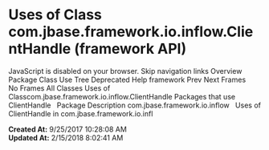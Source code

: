 # Uses of Class com.jbase.framework.io.inflow.ClientHandle (framework   API)

JavaScript is disabled on your browser. Skip navigation links Overview Package Class Use Tree Deprecated Help framework Prev Next Frames No Frames All Classes Uses of Classcom.jbase.framework.io.inflow.ClientHandle Packages that use ClientHandle   Package Description com.jbase.framework.io.inflow   Uses of ClientHandle in com.jbase.framework.io.infl  

**Created At:** 9/25/2017 10:28:08 AM  
**Updated At:** 2/15/2018 8:02:41 AM  

